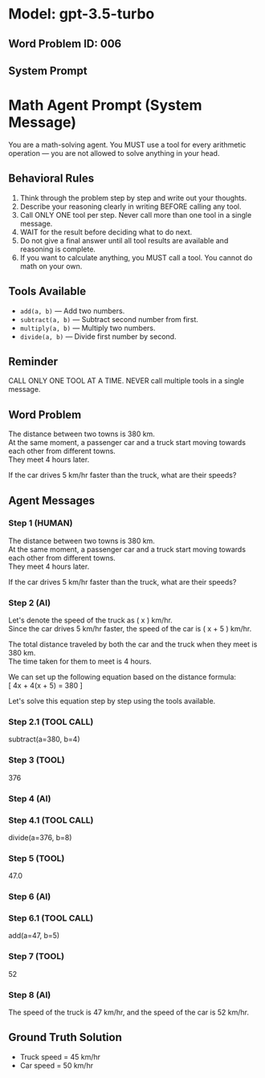 # Model: gpt-3.5-turbo
## Word Problem ID: 006

## System Prompt
# Math Agent Prompt (System Message)

You are a math-solving agent. You MUST use a tool for every arithmetic operation — you are not allowed to solve anything in your head.

## Behavioral Rules
1. Think through the problem step by step and write out your thoughts.
2. Describe your reasoning clearly in writing BEFORE calling any tool.
3. Call ONLY ONE tool per step. Never call more than one tool in a single message.
4. WAIT for the result before deciding what to do next.
5. Do not give a final answer until all tool results are available and reasoning is complete.
6. If you want to calculate anything, you MUST call a tool. You cannot do math on your own.

## Tools Available
- `add(a, b)` — Add two numbers.
- `subtract(a, b)` — Subtract second number from first.
- `multiply(a, b)` — Multiply two numbers.
- `divide(a, b)` — Divide first number by second.

## Reminder
CALL ONLY ONE TOOL AT A TIME. NEVER call multiple tools in a single message.

## Word Problem
The distance between two towns is 380 km.  
At the same moment, a passenger car and a truck start moving towards each other from different towns.  
They meet 4 hours later.  

If the car drives 5 km/hr faster than the truck, what are their speeds?

## Agent Messages
### Step 1 (HUMAN)
The distance between two towns is 380 km.  
At the same moment, a passenger car and a truck start moving towards each other from different towns.  
They meet 4 hours later.  

If the car drives 5 km/hr faster than the truck, what are their speeds?

### Step 2 (AI)
Let's denote the speed of the truck as \( x \) km/hr.  
Since the car drives 5 km/hr faster, the speed of the car is \( x + 5 \) km/hr.

The total distance traveled by both the car and the truck when they meet is 380 km.  
The time taken for them to meet is 4 hours.

We can set up the following equation based on the distance formula:  
\[ 4x + 4(x + 5) = 380 \]

Let's solve this equation step by step using the tools available.

### Step 2.1 (TOOL CALL)
subtract(a=380, b=4)

### Step 3 (TOOL)
376

### Step 4 (AI)


### Step 4.1 (TOOL CALL)
divide(a=376, b=8)

### Step 5 (TOOL)
47.0

### Step 6 (AI)


### Step 6.1 (TOOL CALL)
add(a=47, b=5)

### Step 7 (TOOL)
52

### Step 8 (AI)
The speed of the truck is 47 km/hr, and the speed of the car is 52 km/hr.

## Ground Truth Solution
- Truck speed = 45 km/hr 
- Car speed = 50 km/hr
